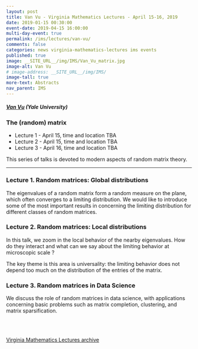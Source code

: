 ```yaml
---
layout: post
title: Van Vu - Virginia Mathematics Lectures - April 15-16, 2019
date: 2019-01-15 00:30:00
event-date: 2019-04-15 16:00:00
multi-day-event: true
permalink: /ims/lectures/van-vu/
comments: false
categories: news virginia-mathematics-lectures ims events
published: true
image: __SITE_URL__/img/IMS/Van_Vu_matrix.jpg
image-alt: Van Vu
# image-address: __SITE_URL__/img/IMS/
image-tall: true
more-text: Abstracts
nav_parent: IMS
---
```


<h5 class="mt-1 mb-4"><a href="http://campuspress.yale.edu/vanvu/">Van Vu</a> (Yale University)</h5>

### The (random) matrix 

- Lecture 1 - April 15, time and location TBA
- Lecture 2 - April 15, time and location TBA
- Lecture 3 - April 16, time and location TBA

This series of talks is devoted to modern aspects of random matrix theory.

<!--more-->

---

### Lecture 1. Random matrices: Global distributions

The eigenvalues of a random matrix form a random measure on the plane, which often  converges to a limiting distribution. We would like to introduce some of the most important results in concerning the limiting distribution for different classes of random matrices.

### Lecture 2. Random matrices: Local distributions

In this talk, we zoom in the local behavior of the nearby eigenvalues. How do they interact and what can we say about the limiting behavior at microscopic scale ? 

The key theme is this area is universality: the limiting behavior does not depend too much on the distribution of the entries of the matrix.

### Lecture 3. Random matrices in Data Science

We discuss the role of random matrices in data science, with applications concerning basic problems such as matrix completion, clustering, and matrix sparsification. 


<br><br>

[Virginia Mathematics Lectures archive]({{site.url}}/ims/lectures)
